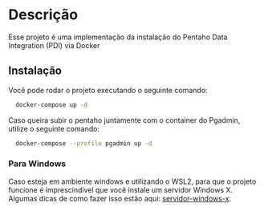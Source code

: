 # Descrição

Esse projeto é uma implementação da instalação do Pentaho Data Integration (PDI) via Docker

## Instalação

Você pode rodar o projeto executando o seguinte comando:

```zsh
  docker-compose up -d
```

Caso queira subir o pentaho juntamente com o container do Pgadmin, utilize o seguinte comando:

```zsh
  docker-compose --profile pgadmin up -d
```

### Para Windows 

Caso esteja em ambiente windows e utilizando o WSL2, para que o projeto funcione é imprescindível que você instale um 
servidor Windows X. Algumas dicas de como fazer isso estão aqui:  [servidor-windows-x](https://ubunlog.com/pt/vcxsrv-nos-permite-usar-apps-de-linux-con-interfaz-de-usuario-en-windows-10/). 


